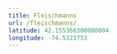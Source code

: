 ```yaml
---
title: Fleischmanns
url: /fleischmanns/
latitude: 42.155366300000004
longitude: -74.5323753
---
```

